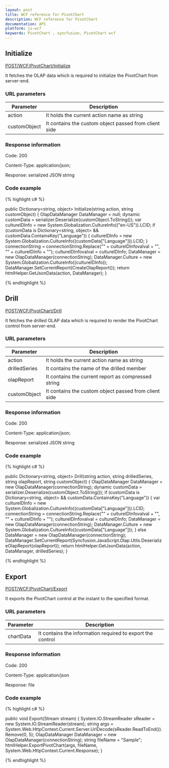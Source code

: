 ```yaml
---
layout: post
title: WCF reference for PivotChart
description: WCF reference for PivotChart
documentation: API
platform: js-wcf
keywords: PivotChart , syncfusion, PivotChart wcf
---
```


## Initialize

[POST/WCF/PivotChart/Initialize](http://js.syncfusion.com/demos/ejServices/wcf/PivotChart/Olap.svc)

It fetches the OLAP data which is required to initialize the PivotChart from server-end.

### URL parameters

|  Parameter |  Description | 
|---|---|
|action|It holds the current action name as string|
|customObject|It contains the custom object passed from client side|

### Response information 

Code: 200

Content-Type: application/json;

Response: serialized JSON string

### Code example 

{% highlight c# %}

public Dictionary<string, object> Initialize(string action, string customObject)
{
    OlapDataManager DataManager = null;
    dynamic customData = serializer.Deserialize<dynamic>(customObject.ToString());
    var cultureIDInfo = new System.Globalization.CultureInfo(("en-US")).LCID;
    if (customData is Dictionary<string, object> && customData.ContainsKey("Language"))
    {
        cultureIDInfo = new System.Globalization.CultureInfo((customData["Language"])).LCID;
    }
    connectionString = connectionString.Replace("" + cultureIDInfovalval + "", "" + cultureIDInfo + "");
    cultureIDInfovalval = cultureIDInfo;
    DataManager = new OlapDataManager(connectionString);
    DataManager.Culture = new System.Globalization.CultureInfo((cultureIDInfo));
    DataManager.SetCurrentReport(CreateOlapReport());
    return htmlHelper.GetJsonData(action, DataManager);
}

{% endhighlight %} 

## Drill

[POST/WCF/PivotChart/Drill](http://js.syncfusion.com/demos/ejServices/wcf/PivotChart/Olap.svc)

It fetches the drilled OLAP data which is required to render the PivotChart control from server-end.

### URL parameters

|  Parameter |  Description | 
|---|---|
|action|It holds the current action name as string|
|drilledSeries|It contains the name of the drilled member|
|olapReport|It contains the current report as compressed string|
|customObject|It contains the custom object passed from client side|

### Response information 

Code: 200

Content-Type: application/json;

Response: serialized JSON string

### Code example 

{% highlight c# %}

public Dictionary<string, object> Drill(string action, string drilledSeries, string olapReport, string customObject)
{
    OlapDataManager DataManager = new OlapDataManager(connectionString);
    dynamic customData = serializer.Deserialize<dynamic>(customObject.ToString());
    if (customData is Dictionary<string, object> && customData.ContainsKey("Language"))
    {
        var cultureIDInfo = new System.Globalization.CultureInfo((customData["Language"])).LCID;
        connectionString = connectionString.Replace("" + cultureIDInfovalval + "", "" + cultureIDInfo + "");
        cultureIDInfovalval = cultureIDInfo;
        DataManager = new OlapDataManager(connectionString);
        DataManager.Culture = new System.Globalization.CultureInfo((customData["Language"]));
    }
    else
        DataManager = new OlapDataManager(connectionString);
    DataManager.SetCurrentReport(Syncfusion.JavaScript.Olap.Utils.DeserializeOlapReport(olapReport));
    return htmlHelper.GetJsonData(action, DataManager, drilledSeries);
}

{% endhighlight %} 

## Export

[POST/WCF/PivotChart/Export](http://js.syncfusion.com/demos/ejServices/wcf/PivotChart/Olap.svc)

It exports the PivotChart control at the instant to the specified format.

### URL parameters

|  Parameter |  Description | 
|---|---|
|chartData |It contains the information required to export the control|

### Response information 

Code: 200

Content-Type: application/json	

Response: file

### Code example 

{% highlight c# %}

public void Export(Stream stream)
{
    System.IO.StreamReader sReader = new System.IO.StreamReader(stream);
    string args = System.Web.HttpContext.Current.Server.UrlDecode(sReader.ReadToEnd()).Remove(0, 5);
    OlapDataManager DataManager = new OlapDataManager(connectionString);
    string fileName = "Sample";
    htmlHelper.ExportPivotChart(args, fileName, System.Web.HttpContext.Current.Response);
}

{% endhighlight %} 